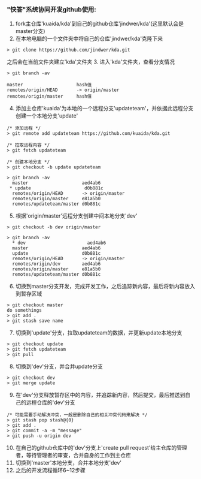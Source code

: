 ### "快答"系统协同开发github使用:

1. fork主仓库'kuaida/kda'到自己的github仓库'jindwer/kda'(这里默认会是master分支)
2. 在本地电脑的一个文件夹中将自己的仓库'jindwer/kda'克隆下来
```
> git clone https://github.com/jindwer/kda.git
```
之后会在当前文件夹建立'kda'文件夹
3. 进入'kda'文件夹，查看分支情况
```
> git branch -av
```
```
master                    hash值
remotes/origin/HEAD       -> origin/master
remotes/origin/master     hash值
```
4. 添加主仓库'kuaida'为本地的一个远程分支'updateteam'，并依据此远程分支创建一个本地分支'update'
```
/* 添加远程 */
> git remote add updateteam https://github.com/kuaida/kda.git
```
```
/* 拉取远程内容 */
> git fetch updateteam
```
```
/* 创建本地分支 */
> git checkout -b update updateteam
```
```
> git branch -av
  master                    aed4ab6
 * update                    d0b881c
  remotes/origin/HEAD       -> origin/master
  remotes/origin/master     e81a5b0
  remotes/updateteam/master d0b881c
```
5. 根据'origin/master'远程分支创建中间本地分支'dev'
```
> git checkout -b dev origin/master
```
```
> git branch -av
  * dev                       aed4ab6
  master                    aed4ab6
  update                    d0b881c
  remotes/origin/HEAD       -> origin/master
  remotes/origin/dev        aed4ab6
  remotes/origin/master     e81a5b0
  remotes/updateteam/master d0b881c
```
6. 切换到master分支开发，完成开发工作，之后追踪新内容，最后将新内容放入到暂存区域
```
> git checkout master
do somethings
> git add .
> git stash save name
```
7. 切换到'update'分支，拉取updateteam的数据，并更新update本地分支
```
> git checkout update
> git fetch updateteam
> git pull
```
8. 切换到'dev'分支，并合并update分支
```
> git checkout dev
> git merge update
```
9. 在'dev'分支释放暂存区中的内容，并追踪新内容，然后提交，最后推送到自己的远程仓库的'dev'分支
```
/* 可能需要手动解决冲突，一般是删除自己的相关冲突代码来解决 */
> git stash pop stash@{0}
> git add .
> git commit -a -m "message"
> git push -u origin dev
```
10. 在自己的github仓库中的'dev'分支上'create pull request'给主仓库的管理者，等待管理者的审查，合并自身的工作到主仓库
11. 切换到'master'本地分支，合并本地分支'dev'
12. 之后的开发流程循环6~12步骤
